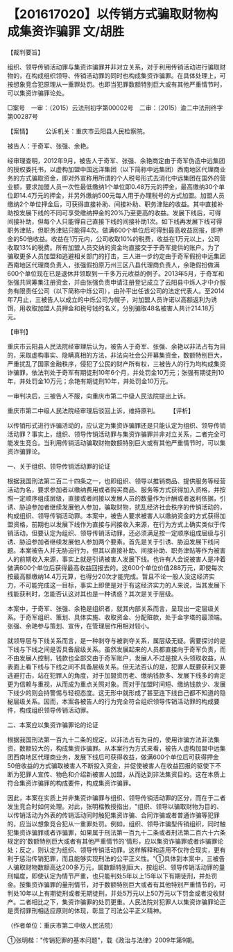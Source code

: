 # 【201617020】以传销方式骗取财物构成集资诈骗罪 文/胡胜

【裁判要旨】

组织、领导传销活动罪与集资诈骗罪并非对立关系，对于利用传销活动进行骗取财物的，在构成组织领导、传销活动罪的同时也构成集资诈骗罪。在具体处理上，可按想象竞合犯原理从一重罪处罚。也即当犯罪数额特别巨大或有其他严重情节时，可以集资诈骗罪论处。

□案号　一审：（2015）云法刑初字第00002号　二审：（2015）渝二中法刑终字第00287号

【案情】 　　公诉机关：重庆市云阳县人民检察院。

被告人：于奇军、张强、余艳。

经审理查明，2012年9月，被告人于奇军、张强、余艳商定由于奇军伪造中远集团的授权委托书，以虚构加盟中国远洋集团（以下简称中远集团）西南地区代理商业务的方式骗取资金，即对外宣称用所谓的个人税号形式去消化中远集团在国外的营业额，要求加盟人员一次性最低缴纳1个单位即0.48万元的押金，最高缴纳30个单位即14.4万元的押金，并另外缴纳500元每人用于办理税号的方式加盟。加盟人员缴纳2个单位押金后，可获得直接补助、间接补助、职务津贴的收益。其中直接补助按发展下线的不同可享受缴纳押金的20%乃至更高的收益。发展下线后，可得间接补助，但每个人只能得自己直接下线的间接补助1次。如下线再发展下线可得职务津贴，但职务津贴只能得4次。做满600个单位后可得到最高收益回报，即押金的50倍收益。收益在1万元内，公司收取10%的税费，收益在1万元以上，公司收取13%的税费。所有加盟人员交纳的资金均直接交于于奇军提供的账户。为了骗取更多人员加盟和逃避相关部门的打击，三人进一步约定由于奇军假扮中远集团西南地区代理商负责人，张强假扮原万州三区八县代理商负责人，余艳假扮做满600个单位现在已是退休并领取到一千多万元收益的例子。2013年5月，于奇军和张强共同筹集注册资金，并由张强负责申请注册登记成立了云阳县中烁人才中介服务有限责任公司（以下简称中烁公司），由孙平出任该公司的法定代表人。至2014年7月止，三被告人以成立的中烁公司为幌子，对加盟人员许诺以高额返利为诱饵，用收取加盟人员押金和税号钱的名义，分别骗取48名被害人共计214.18万元。

【审判】

重庆市云阳县人民法院经审理后认为，被告人于奇军、张强、余艳以非法占有为目的，采取虚构事实、隐瞒真相的方法，非法向社会公开募集资金，数额特别巨大，严重扰乱了国家金融秩序，侵犯了公民的财产所有权，三被告人的行为均构成集资诈骗罪，依法判处于奇军有期徒刑10年6个月，并处罚金10万元；张强有期徒刑10年，并处罚金10万元；余艳有期徒刑10年，并处罚金10万元。

一审判决后，三被告人不服，向重庆市第二中级人民法院提出上诉。

重庆市第二中级人民法院经审理后驳回上诉，维持原判。 　　【评析】

以传销形式进行诈骗活动的，应认定为集资诈骗罪还是只能认定为组织、领导传销活动罪？事实上，组织、领导传销活动罪与集资诈骗罪并非对立关系，二者完全可能发生竞合。当利用传销活动骗取财物数额特别巨大或有其他严重情节时，可以集资诈骗罪论。

一、关于组织、领导传销活动罪的论证

根据我国刑法第二百二十四条之一，也即组织、领导以推销商品、提供服务等经营活动为名，要求参加者以缴纳费用或者购买商品、服务等方式获得加入资格，并按照一定顺序组成层级，直接或者间接以发展人员的数量作为计酬或者返利依据，引诱、胁迫参加者继续发展他人参加，骗取财物，扰乱经济社会秩序的传销活动的，构成组织、领导传销活动罪。本案中，被告人要求被害人以缴纳资金的方式获得加盟资格，前期也以发展下线作为直接与间接收入来源，在行为方式上确实类似于传销活动。但要认定为组织、领导传销活动罪，还必须满足按一定顺序组成层级与引诱、胁迫参加者继续发展他人参加两个要素。首先是关于引诱、胁迫发展下线问题。本案被告人并无胁迫行为，但其以直接补助、间接补助、职务津贴等作为被害人的前期收入来源，事实上就是引诱被害人发展下线。也许有人会说被害人是冲着做满600个单位后获得最高收益回报去的。这600个单位价值288万元，即使每次按最高额缴纳14.4万元算，也得分20次才能完成。暂且不论一般人没这经济实力，不可能完成这一目标，事实上即使是对于有这经济实力的人来说，当其发展下线能获利时，怎能否认这对其也是一种诱惑？其次是关于层级。

本案中，于奇军、张强、余艳是组织者，就其内部关系而言，呈现出一定层级关系。于奇军组织、策划、具体实施、收取资金、分配赃款，处于金字塔的最顶端。张强、余艳参与策划、宣传，在管理层作用相对较小。

就领导层与下线关系而言，是一种剥夺与被剥夺关系，属层级无疑。需要探讨的是下线与下线之间是否具备层级关系。虽然发展起来的人员都直接向于奇军负责，而不由发展人控制，钱款也全部交由于奇军账户，发展人不过是按人头领取收益，从表面上看下线与下线之间不具备层级关系。但无法否认的是，犯罪人既要获利又要逃避打击，站在犯罪人的角度，对于加盟资历老、缴纳钱款多、发展下线多的肯定更为信赖与重视，从而成为重点关照对象。而对于加盟时间短、缴纳钱款少、发展下线少的则会持警惕与轻视态度。这无形中就形成了甚至连下线自己都不知道的隐秘层级关系。因而，本案各被告人的行为完全符合组织领导传销活动罪的构成要件，构成组织领导传销活动罪。

二、本案应以集资诈骗罪论的论证

根据我国刑法第一百九十二条的规定，以非法占有为目的，使用诈骗方法非法集资，数额较大的，构成集资诈骗罪。从本案行为方式来看，被告人虚构加盟中远集团西南地区代理商业务，发展下线后可获得收益，做满600个单位后可获得押金50倍收益的方式骗取被害人不断投入资金，并促使被害人在收益回报的驱使下不断为犯罪人宣传、物色和介绍新被害人加盟，从而达到非法集资目的。这在本质上符合集资诈骗罪的构成要件，构成集资诈骗罪。

因此，本案在实质上并非集资诈骗罪与组织、领导传销活动罪的区分，而在于二者发生竞合时如何处理。对此，张明楷教授指出，"组织、领导以骗取财物为目的、以传销活动为外表的传销活动同时触犯集资诈骗、合同诈骗或者普通诈骗等犯罪的，应当以想象竞合犯从一重罪处罚。例如，组织、领导诈骗型传销组织，同时触犯集资诈骗罪或者诈骗罪，如果属于刑法第一百九十二条或者刑法第二百六十六条规定的'数额特别巨大或者有其他严重情节的'情形，应以集资诈骗罪或者诈骗罪论处；反之，则认定为组织、领导传销活动罪。这样解释和适用不仅符合现实，更有利于惩治传销犯罪，而且能够实现刑法的公平正义性。"①具体到本案中，三被告人骗取财物数额高达200多万元，属数额特别巨大，按组织、领导传销活动罪的量刑幅度，即使认定为情节严重，也只能判处5年以上15年以下有期徒刑，并处罚金。按集资诈骗罪的量刑情节，对于数额特别巨大或者有其他特别严重情节的，可判处10年以上有期徒刑或者无期徒刑，并处5万元以上50万元以下罚金或者没收财产。二者相比之下，集资诈骗罪的处罚更重。人民法院对犯罪人以集资诈骗罪论正是贯彻罪刑相适应原则的体现，彰显了司法公平正义精神。

（作者单位：重庆市第二中级人民法院）

①张明楷："传销犯罪的基本问题"，载《政治与法律》2009年第9期。